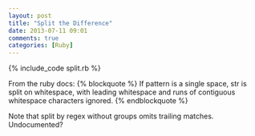 ```yaml
---
layout: post
title: "Split the Difference"
date: 2013-07-11 09:01
comments: true
categories: [Ruby]
---
```

{% include_code split.rb %}

From the ruby docs:
{% blockquote %}
If pattern is a single space, str is split on whitespace, with leading whitespace and runs of contiguous whitespace characters ignored.
{% endblockquote %}

Note that split by regex without groups omits trailing matches. Undocumented?
